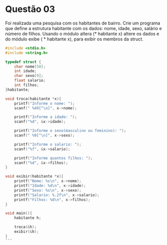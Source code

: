 # Questão 03
Foi realizada uma pesquisa com os habitantes de bairro. Crie um programa que define a estrutura
habitante com os dados: nome, idade, sexo, salário e número de filhos. Usando o módulo altera (*
habitante x) altere os dados e do módulo exibe ( * habitante x), para exibir os membros da struct.
```C
#include <stdio.h>
#include <string.h>

typedef struct {
    char nome[50];
    int idade;
    char sexo[9];
    float salario;
    int filhos;
}habitante;

void troca(habitante *x){
    printf("Informe o nome: ");
    scanf(" %49[^\n]", x->nome);

    printf("Informe a idade: ");
    scanf("%d", &x->idade);

    printf("Informe o sexo(masculino ou feminino): ");
    scanf(" %9[^\n]", x->sexo);

    printf("Informe o salario: ");
    scanf("%f", &x->salario);

    printf("Informe quantos filhos: ");
    scanf("%d", &x->filhos);
}

void exibir(habitante *x){
    printf("Nome: %s\n", x->nome);
    printf("Idade: %d\n", x->idade);
    printf("Sexo: %s\n", x->sexo);
    printf("Salario: %.2f\n", x->salario);
    printf("Filhos: %d\n", x->filhos);
}

void main(){
    habitante h;

    troca(&h);
    exibir(&h);
}
´´´
